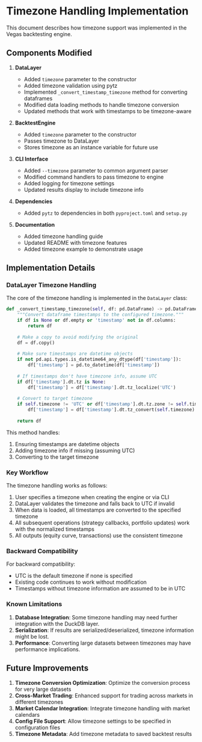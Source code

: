 # Timezone Handling Implementation

This document describes how timezone support was implemented in the Vegas backtesting engine.

## Components Modified

1. **DataLayer**
   - Added `timezone` parameter to the constructor
   - Added timezone validation using pytz
   - Implemented `_convert_timestamp_timezone` method for converting dataframes
   - Modified data loading methods to handle timezone conversion
   - Updated methods that work with timestamps to be timezone-aware

2. **BacktestEngine**
   - Added `timezone` parameter to the constructor
   - Passes timezone to DataLayer
   - Stores timezone as an instance variable for future use

3. **CLI Interface**
   - Added `--timezone` parameter to common argument parser
   - Modified command handlers to pass timezone to engine
   - Added logging for timezone settings
   - Updated results display to include timezone info

4. **Dependencies**
   - Added `pytz` to dependencies in both `pyproject.toml` and `setup.py`

5. **Documentation**
   - Added timezone handling guide
   - Updated README with timezone features
   - Added timezone example to demonstrate usage

## Implementation Details

### DataLayer Timezone Handling

The core of the timezone handling is implemented in the `DataLayer` class:

```python
def _convert_timestamp_timezone(self, df: pd.DataFrame) -> pd.DataFrame:
    """Convert dataframe timestamps to the configured timezone."""
    if df is None or df.empty or 'timestamp' not in df.columns:
        return df
        
    # Make a copy to avoid modifying the original
    df = df.copy()
    
    # Make sure timestamps are datetime objects
    if not pd.api.types.is_datetime64_any_dtype(df['timestamp']):
        df['timestamp'] = pd.to_datetime(df['timestamp'])
    
    # If timestamps don't have timezone info, assume UTC
    if df['timestamp'].dt.tz is None:
        df['timestamp'] = df['timestamp'].dt.tz_localize('UTC')
        
    # Convert to target timezone
    if self.timezone != 'UTC' or df['timestamp'].dt.tz.zone != self.timezone:
        df['timestamp'] = df['timestamp'].dt.tz_convert(self.timezone)
        
    return df
```

This method handles:
1. Ensuring timestamps are datetime objects
2. Adding timezone info if missing (assuming UTC)
3. Converting to the target timezone

### Key Workflow

The timezone handling works as follows:

1. User specifies a timezone when creating the engine or via CLI
2. DataLayer validates the timezone and falls back to UTC if invalid
3. When data is loaded, all timestamps are converted to the specified timezone
4. All subsequent operations (strategy callbacks, portfolio updates) work with the normalized timestamps
5. All outputs (equity curve, transactions) use the consistent timezone

### Backward Compatibility

For backward compatibility:
- UTC is the default timezone if none is specified
- Existing code continues to work without modification
- Timestamps without timezone information are assumed to be in UTC

### Known Limitations

1. **Database Integration**: Some timezone handling may need further integration with the DuckDB layer.
2. **Serialization**: If results are serialized/deserialized, timezone information might be lost.
3. **Performance**: Converting large datasets between timezones may have performance implications.

## Future Improvements

1. **Timezone Conversion Optimization**: Optimize the conversion process for very large datasets
2. **Cross-Market Trading**: Enhanced support for trading across markets in different timezones
3. **Market Calendar Integration**: Integrate timezone handling with market calendars
4. **Config File Support**: Allow timezone settings to be specified in configuration files
5. **Timezone Metadata**: Add timezone metadata to saved backtest results 